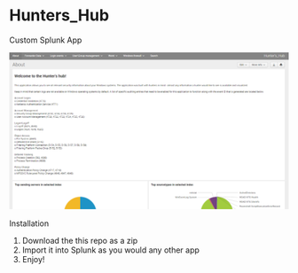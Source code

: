# Hunters_Hub
Custom Splunk App

![Alt text](https://github.com/WiredPulse/Hunters_Hub/blob/master/Screen_Shot.png?raw=true "Optional Title")

Installation <br>
1) Download the this repo as a zip <br>
2) Import it into Splunk as you would any other app <br>
3) Enjoy! <br>

